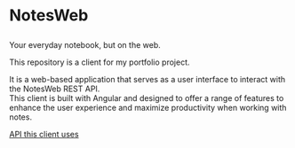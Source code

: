 # <p>NotesWeb</p>
<p>Your everyday notebook, but on the web.</p>

<p>This repository is a client for my portfolio project.<p/>
<p>It is a web-based application that serves as a user interface to interact with the NotesWeb REST API.<br/>
This client is built with Angular and designed to offer a range of features to enhance the user experience and maximize productivity when working with notes.</p>

[API this client uses](https://github.com/AllemonIsGit/NotesWeb)
